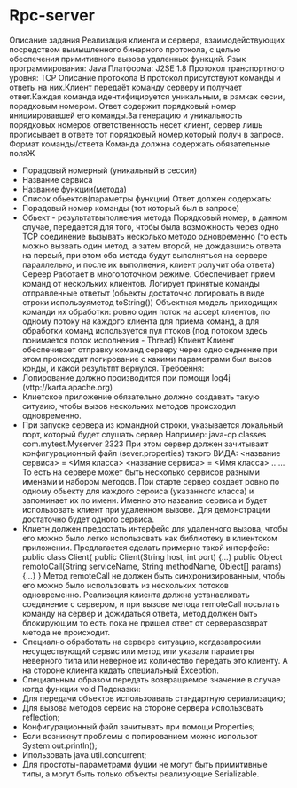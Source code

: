 # Rpc-server

Описание задания
Реализация клиента и сервера, взаимодействующих посредством вымышленного бинарного протокола, с целью обеспечения примитивного вызова удаленных функций.
Язык программирования: Java
Платформа: J2SE 1.8
Протокол транспортного уровня: TCP
Oписание протокола
В протокол присутствуют команды и ответы на них.Клиент передаёт команду серверу и получает ответ.Каждая команда идентифицируется уникальным, в рамках
сесии, порадковым номером. Ответ содержит порядковый номер инициировавшей его команды.За генерацию и уникальность порядковых номеров ответственность несет клиент, 
сервер лишь прописывает в ответе тот порядковый номер,который получ в зanpoce.
Формат команды/ответа
Команда должна содержать обязательные поляЖ
- Порадовый номерный (уникальный в сессии)
- Название сервиса 
- Название функции(метода)
- Список обьектов(параметры функции)
Ответ должен содержать:
- Порадовый номер команды (тот который был в запросе)
- Обьект - результатвыполнения метода
Порядковый номер, в данном случае, передается для того, чтобы была возможность через одно ТСР соединение вызывать несколько методо
одновременно (то есть можно вызвать один метод, а затем второй, не дождавшись ответа на первый, при этом оба метода будут выполняться
на сервере параллельно, и после их выполнения, клиент ролучит оба ответа)
Cepeep
Работает в многопоточном режиме. Обеспечивает прием команд от нескольких клиентов. Логирует принятые команды отправленные ответыт (обьекты достаточно логировать
в виде строки используяметод toString())
Объектная модель приходищих команди их обработки: ровно один поток на ассept клиентов, по одному потоку на каждого клиента для
приема команд, а для обработки команд используется пул птоков (под потоком здесь понимается поток исполнения - Thread)
Клиент
Клиент обеспечивает отправку команд серверу через одно седнение при этом происходит логирование с какими параметрами был вызов
конды, и какой результпт вернулся.
Требоення:
- Лопирование должно производится при помощи log4j (vttp://karta.apache.org)
- Клиетское приложение обязательно должно создавать такую ситуаию, чтобы вызов нескольких методов происходил одновременно.
- При запуске сервера из командной строки, указывается локальный порт, который будет слушать сервер
Например:
java-cp classes com.mytest.Myserver 2323
При этом сервер должен зачитываит конфигурационный файл (sever.properties) такого ВИДА:
<название сервиса> = <Имя класса>
<название сервиса> = <Имя класса>
......
То есть на сервере может быть несколько сервисов разными
именами и набором методов.
При старте сервер создает ровно по одному обьекту для каждого сероиса (указанного класса) и запоминает их по имени.
Именно это название сервиса и будет использовать клиент при удаленном вызове.
Для демонстрации достаточно будет одного сервиса.
- Клиетн должен предостать интерфейс для удаленного вызова, чтобы его можно было легко использовать как библиотеку в
клиентском приложении.
Предлагается сделать
примерно такой интерфейс:
public class Client{
public Client(String host, int port) {...}
public Object remotoCall(String serviceName, String methodName, Object[] params) {...}
}
Метод remoteCall не должен быть синхронизированным, чтобы его можно было использовать из нескольких потоков одновременно.
Реализация клиента должна устанавливать соединение с сервером, и при вызове метода remoteCall посылать
команду на сервер и дожидаться ответа, метод должен быть блокирующим то есть пока не пришел ответ от серверавозврат  метода не происходит.
- Специално обработать на сервере ситуацию, когдазапросили несуществующий сервис или метод или указали параметры неверного типа или неверное их количество 
передать это клиенту. А на стороне клиента кидать специальный
Exception.
- Специальным образом передать возвращаемое значение в случае когда функции void
Подсказки:
- Для передачи объектов использоавать стандартную сериализацию;
- Для вызова методов сервис на стороне сервера использовать rеflection;
- Конфигурационный файл зачитывать при помощи Properties;
- Если возникнут проблемы с попированием можно использот System.out.println();
- Ипользовать java.util.concurrent;
- Для простоты-параметрами фуции не могут быть примитивные типы, а могут быть только объекты реализующие Serializable.
